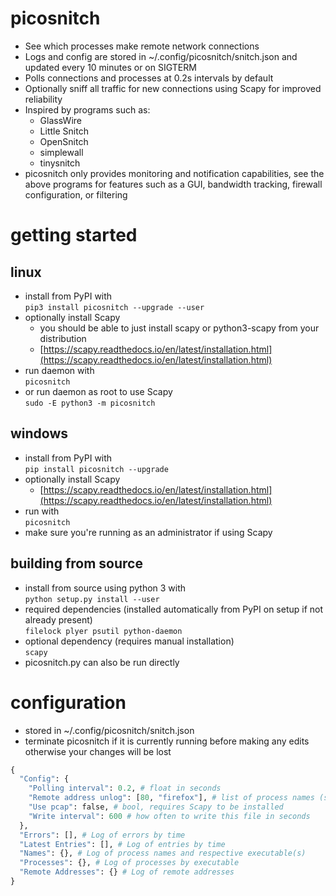 
# picosnitch
- See which processes make remote network connections
- Logs and config are stored in ~/.config/picosnitch/snitch.json and updated every 10 minutes or on SIGTERM
- Polls connections and processes at 0.2s intervals by default
- Optionally sniff all traffic for new connections using Scapy for improved reliability
- Inspired by programs such as:
  - GlassWire
  - Little Snitch
  - OpenSnitch
  - simplewall
  - tinysnitch
- picosnitch only provides monitoring and notification capabilities, see the above programs for features such as a GUI, bandwidth tracking, firewall configuration, or filtering
# getting started
## linux
- install from PyPI with  
`pip3 install picosnitch --upgrade --user`
- optionally install Scapy
  - you should be able to just install scapy or python3-scapy from your distribution
  - [https://scapy.readthedocs.io/en/latest/installation.html](https://scapy.readthedocs.io/en/latest/installation.html)
- run daemon with  
`picosnitch`
- or run daemon as root to use Scapy  
`sudo -E python3 -m picosnitch`
## windows
- install from PyPI with  
`pip install picosnitch --upgrade`
- optionally install Scapy
  - [https://scapy.readthedocs.io/en/latest/installation.html](https://scapy.readthedocs.io/en/latest/installation.html)
- run with  
`picosnitch`
- make sure you're running as an administrator if using Scapy
## building from source
- install from source using python 3 with  
`python setup.py install --user`
- required dependencies (installed automatically from PyPI on setup if not already present)  
`filelock plyer psutil python-daemon`
- optional dependency (requires manual installation)  
`scapy`
- picosnitch.py can also be run directly
# configuration
- stored in ~/.config/picosnitch/snitch.json
- terminate picosnitch if it is currently running before making any edits otherwise your changes will be lost
```python
{
  "Config": {
    "Polling interval": 0.2, # float in seconds
    "Remote address unlog": [80, "firefox"], # list of process names (str) or ports (int) to omit addresses
    "Use pcap": false, # bool, requires Scapy to be installed
    "Write interval": 600 # how often to write this file in seconds
  },
  "Errors": [], # Log of errors by time
  "Latest Entries": [], # Log of entries by time
  "Names": {}, # Log of process names and respective executable(s)
  "Processes": {}, # Log of processes by executable
  "Remote Addresses": {} # Log of remote addresses
}
```
